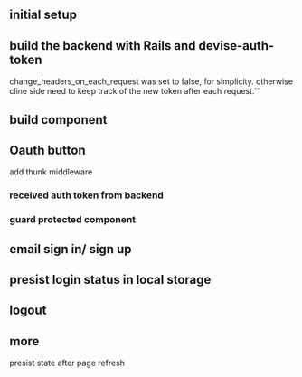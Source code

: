 ## initial setup

## build the backend with Rails and devise-auth-token

change_headers_on_each_request was set to false, for simplicity. otherwise cline side need to keep track of the new token after each request.``

## build component

## Oauth button

add thunk middleware

### received auth token from backend


### guard protected component


## email sign in/ sign up


## presist login status in local storage


## logout

## more
presist state after page refresh
